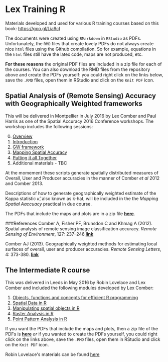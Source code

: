# Lex Training R
Materials developed and used for various R training courses based on this book: https://goo.gl/Lia9cI

The documents were created using `RMarkdown` in `RStudio` as PDFs. Unfortunately, the `RMD` files that create lovely PDFs do not always create nice `html` files using the Github compilation. So for example, equations in the `html` files still have the latex code, maps are not produced, etc. 

**For these reasons** the original PDF files are included in a zip file for each of the courses. You can also download the RMD files from the repository above and create the PDFs yourself: you could right click on the links below, save the `.RMD` files, open them in RStudio and click on the `Knit PDF` icon.

## Spatial Analysis of (Remote Sensing) Accuracy with Geographically Weighted frameworks 
This will be delivered in Montpellier in July 2016 by Lex Comber and Paul Harris as one of the Spatial Accuracy 2016 Conference workshops. The workshop includes the following sessions:

0. [Overview](https://github.com/lexcomber/LexTrainingR/blob/master/overview.Rmd)
1. [Introduction](https://github.com/lexcomber/LexTrainingR/blob/master/Introduction.Rmd)
2. [GW framework](https://github.com/lexcomber/LexTrainingR/blob/master/GW_framework.Rmd)
3. [Mapping Spatial Accuracy](https://github.com/lexcomber/LexTrainingR/blob/master/Mapping_Spatial_Accuracy.Rmd)
4. [Putting it all Together](https://github.com/lexcomber/LexTrainingR/blob/master/Putting_it_all_together.Rmd)
5. Additional materials - TBC

At the momement these scripts generate spatially distributed measures of Overall, User and Producer accuracies in the manner of Comber *et al* 2012 and Comber 2013. 

Descriptions of how to generate geographically weighted estimate of the Kappa statistic $\hat{\kappa}$, also known as k-hat, will be included in the the *Mapping Spatial Aaccuacy* practical in due course.

The PDFs that include the maps and plots are in a zip file  [**here**](https://github.com/lexcomber/LexTrainingR/blob/master/Spatial_Analysis_Accuracy_PDFs.zip).

###References
Comber A, Fisher PF, Brunsdon C and Khmag A (2012). Spatial analysis of remote sensing image classification accuracy. *Remote Sensing of Environment*, 127: 237–246.[**link**](https://github.com/lexcomber/LexTrainingR/blob/master/Comber_RSL_2013.pdf)

Comber AJ (2013). Geographically weighted methods for estimating local surfaces of overall, user and producer accuracies. *Remote Sensing Letters*, 4: 373-380. [**link**](https://github.com/lexcomber/LexTrainingR/blob/master/comber_fisher_brunsdon_khmag_RSE_2012.pdf)


## The Intermediate R course 
This was delivered in Leeds in May 2016 by Robin Lovelace and Lex Comber and included the following modules developed by Lex Comber:

1. [Objects, functions and concepts for efficient R programming](https://github.com/lexcomber/LexTrainingR/blob/master/Objects_Functions.Rmd)
2. [Spatial Data in R](https://github.com/lexcomber/LexTrainingR/blob/master/Spatial_Data_in_R.Rmd)
3. [Manipulating spatial objects in R](https://github.com/lexcomber/LexTrainingR/blob/master/Manipluating_Spatial_Objects.Rmd)
4. [Raster Analysis in R](https://github.com/lexcomber/LexTrainingR/blob/master/Raster_Analysis.Rmd)
5. [Point Pattern Analysis in R](https://github.com/lexcomber/LexTrainingR/blob/master/Point_Pattern.Rmd)

If you want the PDFs that include the maps and plots, then a zip file of the PDFs is [**here**](https://github.com/lexcomber/LexTrainingR/blob/master/The%20Intermediate%20R%20course%20PDFs.zip) *or* if you wanted to create the PDFs yourself, you could right click on the links above, save the `.RMD` files, open them in RStudio and click on the `Knit PDF` icon.

Robin Lovelace's materials can be found [here](https://github.com/Robinlovelace/Creating-maps-in-R/tree/master/course-info)

